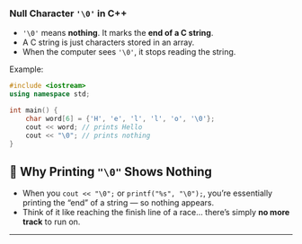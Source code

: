 ### Null Character `'\0'` in C++
- `'\0'` means **nothing**. It marks the **end of a C string**.
- A C string is just characters stored in an array.
- When the computer sees `'\0'`, it stops reading the string.

Example:  
```cpp
#include <iostream>
using namespace std;

int main() {
    char word[6] = {'H', 'e', 'l', 'l', 'o', '\0'};
    cout << word; // prints Hello
    cout << "\0"; // prints nothing
}
```

## 🔹 Why Printing `"\0"` Shows Nothing
- When you `cout << "\0";` or `printf("%s", "\0");`, you’re essentially printing the “end” of a string — so nothing appears.
- Think of it like reaching the finish line of a race… there’s simply **no more track** to run on.

---